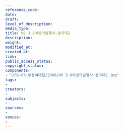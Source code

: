 ```yaml
---
reference_code: 
date: 
draft: 
level_of_description: 
media_type: 
title: 06 3.8여성의날행사-동아대2
description: 
weight: 
modified_at: 
created_at: 
link: 
public_access_status: 
copyright_status: 
components:
- "/RG-03-부경여대협/2006/06 3.8여성의날행사-동아대2.jpg"
tags:
- 
creators:
- 
subjects:
- 
sources:
- 
venues:
- 
---
```

